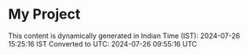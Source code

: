 # My Project

This content is dynamically generated in Indian Time (IST): 2024-07-26 15:25:16 IST
Converted to UTC: 2024-07-26 09:55:16 UTC
